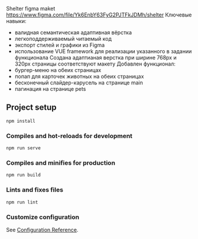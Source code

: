 Shelter figma maket https://www.figma.com/file/Yk6EnbY63FyG2PJTFkJDMh/shelter
Ключевые навыки:
*  валидная семантическая адаптивная вёрстка
*  легкоподдерживаемый читаемый код
*  экспорт стилей и графики из Figma
*  использование VUE framework для реализации указанного в задании функционала
Создана адаптианая верстка при ширине 768px и 320px страницы соответствуют макету
Добавлен функционал:
* бургер-меню на обеих страницах
* попап для карточек животных на обеих страницах
* бесконечный слайдер-карусель на странице main
* пагинация на странице pets

## Project setup
```
npm install
```

### Compiles and hot-reloads for development
```
npm run serve
```

### Compiles and minifies for production
```
npm run build
```

### Lints and fixes files
```
npm run lint
```

### Customize configuration
See [Configuration Reference](https://cli.vuejs.org/config/).
